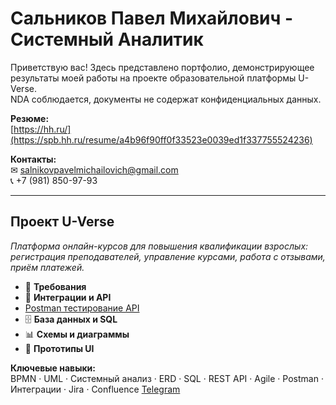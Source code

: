 # Сальников Павел Михайлович  - Системный Аналитик
Приветствую вас!
Здесь представлено портфолио, демонстрирующее результаты моей работы на проекте образовательной платформы U-Verse.  
NDA соблюдается, документы не содержат конфиденциальных данных.

**Резюме:**  
[https://hh.ru/](https://spb.hh.ru/resume/a4b96f90ff0f33523e0039ed1f337755524236)

**Контакты:**  
✉ salnikovpavelmichailovich@gmail.com   
📞 +7 (981) 850-97-93

---
## Проект U-Verse  
*Платформа онлайн-курсов для повышения квалификации взрослых: регистрация преподавателей, управление курсами, работа с отзывами, приём платежей.*  
- 📄 **Требования**  
- 🔗 **Интеграции и API**
- [Postman тестирование API](https://www.postman.com/pavel-1582233/workspace/pavel-salnikov-u-verse/collection/46302953-fd582b21-0516-4f15-8ae5-13bd0f69558e?action=share&creator=46302953&active-environment=46302953-e83f14a3-c4b8-4d53-be94-95d474025df0)
- 🗄 **База данных и SQL**  
- 📊 **Схемы и диаграммы**  
- 🎨 **Прототипы UI**  

**Ключевые навыки:**  
BPMN · UML · Системный анализ · ERD · SQL · REST API · Agile · Postman · Интеграции · Jira · Confluence 
[Telegram](@pavelslkm)

